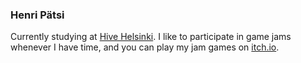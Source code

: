 ### Henri Pätsi

Currently studying at [Hive Helsinki](https://www.hive.fi). I like to participate in game jams whenever I have time, and you can play my jam games on [itch.io](https://tupperwarefan.itch.io/).

<!--
**henpatsi/henpatsi** is a ✨ _special_ ✨ repository because its `README.md` (this file) appears on your GitHub profile.

Here are some ideas to get you started:

- 🔭 I’m currently working on ...
- 🌱 I’m currently learning ...
- 👯 I’m looking to collaborate on ...
- 🤔 I’m looking for help with ...
- 💬 Ask me about ...
- 📫 How to reach me: ...
- 😄 Pronouns: ...
- ⚡ Fun fact: ...
-->
